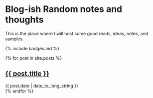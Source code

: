 # Blog-ish Random notes and thoughts

This is the place where I will host some good reads, ideas, notes, and samples.

{% include badges.md %}


<!-- Index of Posts -->

   {% for post in site.posts %}
  <article>
    <h2>
      <a href="{{ post.url }}">
        {{ post.title }}
      </a>
    </h2>
      <time datetime="{{ post.date | date: "%Y-%m-%d" }}">{{ post.date | date_to_long_string }}</time>
      <br/>
  </article>
{% endfor %}


<!-- End index of Posts -->
